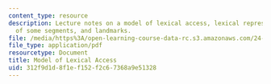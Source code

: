 ```yaml
---
content_type: resource
description: Lecture notes on a model of lexical access, lexical representation, features
  of some segments, and landmarks.
file: /media/https%3A/open-learning-course-data-rc.s3.amazonaws.com/24-941j-the-lexicon-and-its-features-spring-2007/312f9d1d8f1ef152f2c67368a9e51328_lec3ks2.pdf
file_type: application/pdf
resourcetype: Document
title: Model of Lexical Access
uid: 312f9d1d-8f1e-f152-f2c6-7368a9e51328
---
```

